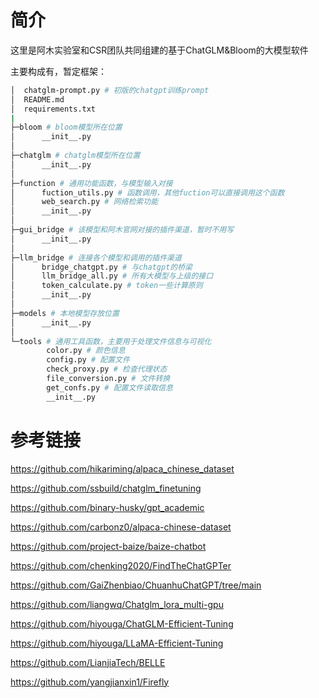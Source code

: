 # 简介

这里是阿木实验室和CSR团队共同组建的基于ChatGLM&Bloom的大模型软件



主要构成有，暂定框架：

```bash
│  chatglm-prompt.py # 初版的chatgpt训练prompt
│  README.md
│  requirements.txt
|
├─bloom # bloom模型所在位置
│      __init__.py
│
├─chatglm # chatglm模型所在位置
│      __init__.py
│
├─function # 通用功能函数，与模型输入对接
│      fuction_utils.py # 函数调用，其他fuction可以直接调用这个函数
│      web_search.py # 网络检索功能
│      __init__.py
│
├─gui_bridge # 该模型和阿木官网对接的插件渠道，暂时不用写
│      __init__.py
│
├─llm_bridge # 连接各个模型和调用的插件渠道
│      bridge_chatgpt.py # 与chatgpt的桥梁
│      llm_bridge_all.py # 所有大模型与上级的接口
│      token_calculate.py # token一些计算原则
│      __init__.py
│
├─models # 本地模型存放位置
│      __init__.py
│
└─tools # 通用工具函数，主要用于处理文件信息与可视化
        color.py # 颜色信息
        config.py # 配置文件
        check_proxy.py # 检查代理状态
        file_conversion.py # 文件转换
        get_confs.py # 配置文件读取信息
        __init__.py

```





# 参考链接

https://github.com/hikariming/alpaca_chinese_dataset

https://github.com/ssbuild/chatglm_finetuning

https://github.com/binary-husky/gpt_academic

https://github.com/carbonz0/alpaca-chinese-dataset

https://github.com/project-baize/baize-chatbot

https://github.com/chenking2020/FindTheChatGPTer

https://github.com/GaiZhenbiao/ChuanhuChatGPT/tree/main

https://github.com/liangwq/Chatglm_lora_multi-gpu

https://github.com/hiyouga/ChatGLM-Efficient-Tuning

https://github.com/hiyouga/LLaMA-Efficient-Tuning

https://github.com/LianjiaTech/BELLE

https://github.com/yangjianxin1/Firefly

